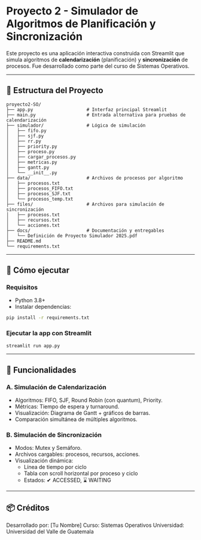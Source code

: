 # Proyecto 2 - Simulador de Algoritmos de Planificación y Sincronización

Este proyecto es una aplicación interactiva construida con Streamlit que simula algoritmos de **calendarización** (planificación) y **sincronización** de procesos. Fue desarrollado como parte del curso de Sistemas Operativos.

---

## 📁 Estructura del Proyecto

```
proyecto2-SO/
├── app.py                    # Interfaz principal Streamlit
├── main.py                   # Entrada alternativa para pruebas de calendarización
├── simulador/                # Lógica de simulación
│   ├── fifo.py
│   ├── sjf.py
│   ├── rr.py
│   ├── priority.py
│   ├── proceso.py
│   ├── cargar_procesos.py
│   ├── metricas.py
│   ├── gantt.py
│   └── __init__.py
├── data/                     # Archivos de procesos por algoritmo
│   ├── procesos.txt
│   ├── procesos_FIFO.txt
│   ├── procesos_SJF.txt
│   └── procesos_temp.txt
├── files/                    # Archivos para simulación de sincronización
│   ├── procesos.txt
│   ├── recursos.txt
│   └── acciones.txt
├── docs/                     # Documentación y entregables
│   └── Definición de Proyecto Simulador 2025.pdf
├── README.md
└── requirements.txt
```

---

## 🚀 Cómo ejecutar

### Requisitos

- Python 3.8+
- Instalar dependencias:

```bash
pip install -r requirements.txt
```

### Ejecutar la app con Streamlit

```bash
streamlit run app.py
```

---

## 🔧 Funcionalidades

### A. Simulación de Calendarización

- Algoritmos: FIFO, SJF, Round Robin (con quantum), Priority.
- Métricas: Tiempo de espera y turnaround.
- Visualización: Diagrama de Gantt + gráficos de barras.
- Comparación simultánea de múltiples algoritmos.

### B. Simulación de Sincronización

- Modos: Mutex y Semáforo.
- Archivos cargables: procesos, recursos, acciones.
- Visualización dinámica:
  - Línea de tiempo por ciclo
  - Tabla con scroll horizontal por proceso y ciclo
  - Estados: ✔ ACCESSED, ⌛ WAITING

---

## 📦 Créditos

Desarrollado por: [Tu Nombre]
Curso: Sistemas Operativos
Universidad: Universidad del Valle de Guatemala
